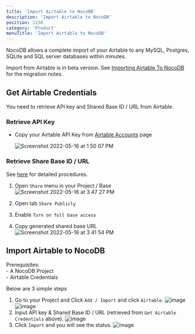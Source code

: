 ```yaml
---
title: 'Import Airtable to NocoDB'
description: 'Import Airtable to NocoDB'
position: 1150
category: 'Product'
menuTitle: 'Import Airtable to NocoDB'
---
```


NocoDB allows a complete import of your Airtable to any MySQL, Postgres, SQLite and SQL server databases within minutes.

<alert>
Import from Airtable is in beta version. See <a href="https://github.com/nocodb/nocodb/discussions/2122" target="_blank">Importing Airtable To NocoDB</a> for the migration notes.
</alert>

## Get Airtable Credentials

<alert>
You need to retrieve API key and Shared Base ID / URL from Airtable.
</alert>

### Retrieve API Key

- Copy your Airtable API Key from [Airtable Accounts](https://airtable.com/account) page
  
  ![Screenshot 2022-05-16 at 1 50 07 PM](https://user-images.githubusercontent.com/86527202/168569905-48c16d6d-c44a-4337-be49-0ac3dc1f7b75.png)

### Retrieve Share Base ID / URL

See [here](https://support.airtable.com/hc/en-us/articles/205752117-Creating-a-base-share-link-or-a-view-share-link#basesharelink) for detailed procedures.

1. Open `Share` menu in your Project / Base
    ![Screenshot 2022-05-16 at 3 47 27 PM](https://user-images.githubusercontent.com/86527202/168572054-533b8c19-d76e-4add-b876-f1e0570ac33c.png)

2. Open tab `Share Publicly`

3. Enable `Turn on full base access`

4. Copy generated shared base URL
    ![Screenshot 2022-05-16 at 3 41 54 PM](https://user-images.githubusercontent.com/86527202/168572062-5dee065d-2394-426d-8f43-77ecc0c9b73f.png)



## Import Airtable to NocoDB

<alert>
Prerequisites: <br/> - A NocoDB Project <br/> - Airtable Credentials
</alert>

Below are 3 simple steps
1. Go to your Project and Click `Add / Import` and click `Airtable`.
  ![image](https://user-images.githubusercontent.com/35857179/168772072-937b037b-32b3-4e5b-b982-5ee4b9a4959c.png)
  ![image](https://user-images.githubusercontent.com/35857179/168773192-f3ef9d36-3329-4324-ae25-989b611f66bf.png)
2. Input API key & Shared Base ID / URL (retrieved from `Get Airtable Credentials` above).
  ![image](https://user-images.githubusercontent.com/35857179/168779663-5bb1dac8-01bd-43fb-8638-318a66a0f4bf.png)
3. Click `Import` and you will see the status.
  ![image](https://user-images.githubusercontent.com/35857179/168779906-6163b23e-4bcc-4991-8a77-b2fa94e5dcf3.png)
